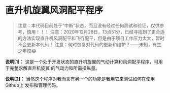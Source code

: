 # 直升机旋翼风洞配平程序

> 注意：本代码目前处于“中断”状态，而且没有经过任何测试和验证，仅供参考，慎用！！！
> 注意：2020年12月28日，13点51分，已经寻找到了更合适的方法实现直升机风洞配平和飞行配平，但是由于项目工作压力太大，暂时不会更新本代码！
> 注意：何时恢复对代码的更新和维护？——未知，有生之年校😂

**说明[1]：** 这是一个处于开发状态的直升机旋翼的气动计算和风洞配平程序，可用于完整求解直升机旋翼
            的气动力和所需操纵量。

**说明[2]：** 当然这个程序对我而言有另一个的功能是我用它来测试如何在使用Github上
            发布和管理代码。
